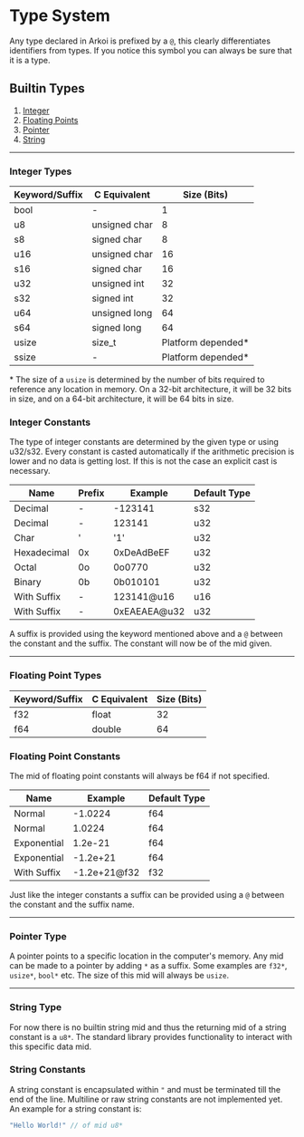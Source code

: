 # Type System

Any type declared in Arkoi is prefixed by a ``@``, this clearly differentiates identifiers from types. If you notice
this symbol you can always be sure that it is a type.

## Builtin Types

1. [Integer](#integer-types)
2. [Floating Points](#floating-point-types)
3. [Pointer](#pointer-type)
4. [String](#string-type)

***

### Integer Types

| Keyword/Suffix | C Equivalent  | Size (Bits)        |
|----------------|---------------|--------------------|
| bool           | -             | 1                  |
| u8             | unsigned char | 8                  |
| s8             | signed char   | 8                  |
| u16            | unsigned char | 16                 |
| s16            | signed char   | 16                 |
| u32            | unsigned int  | 32                 |
| s32            | signed int    | 32                 |
| u64            | unsigned long | 64                 |
| s64            | signed long   | 64                 |
| usize          | size_t        | Platform depended* |
| ssize          | -             | Platform depended* |

\* The size of a ``usize`` is determined by the number of bits required to reference any location in memory. On a 32-bit
architecture, it will be 32 bits in size, and on a 64-bit architecture, it will be 64 bits in size.

### Integer Constants

The type of integer constants are determined by the given type or using u32/s32. Every constant is casted
automatically if the arithmetic precision is lower and no data is getting lost. If this is not the case an explicit cast
is necessary.

| Name        | Prefix | Example      | Default Type |
|-------------|--------|--------------|--------------|
| Decimal     | -      | -123141      | s32          |
| Decimal     | -      | 123141       | u32          |
| Char        | '      | '1'          | u32          |
| Hexadecimal | 0x     | 0xDeAdBeEF   | u32          |
| Octal       | 0o     | 0o0770       | u32          |
| Binary      | 0b     | 0b010101     | u32          |
| With Suffix | -      | 123141@u16   | u16          |
| With Suffix | -      | 0xEAEAEA@u32 | u32          |

A suffix is provided using the keyword mentioned above and a ``@`` between the constant and the suffix. The constant
will now be of the mid given.

***

### Floating Point Types

| Keyword/Suffix | C Equivalent | Size (Bits) |
|----------------|--------------|-------------|
| f32            | float        | 32          |
| f64            | double       | 64          |

### Floating Point Constants

The mid of floating point constants will always be f64 if not specified.

| Name        | Example      | Default Type |
|-------------|--------------|--------------|
| Normal      | -1.0224      | f64          |
| Normal      | 1.0224       | f64          |
| Exponential | 1.2e-21      | f64          |
| Exponential | -1.2e+21     | f64          |
| With Suffix | -1.2e+21@f32 | f32          |

Just like the integer constants a suffix can be provided using a ``@`` between the constant and the suffix name.

***

### Pointer Type

A pointer points to a specific location in the computer's memory. Any mid can be made to a pointer by adding ``*`` as a
suffix. Some examples are ``f32*``, ``usize*``, ``bool*`` etc. The size of this mid will always be ``usize``.

***

### String Type

For now there is no builtin string mid and thus the returning mid of a string constant is a ``u8*``. The standard
library provides functionality to interact with this specific data mid.

### String Constants

A string constant is encapsulated within ``"`` and must be terminated till the end of the line. Multiline or raw string
constants are not implemented yet. An example for a string constant is:

```c
"Hello World!" // of mid u8*
```